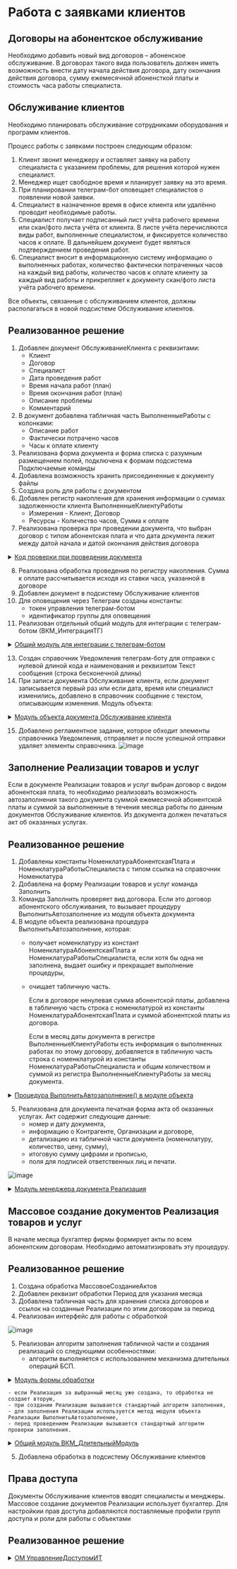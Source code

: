 # Работа с заявками клиентов

## Договоры на абонентское обслуживание

Необходимо добавить новый вид договоров – абоненское обслуживание. В договорах такого вида пользователь должен иметь возможность внести дату начала действия договора, дату окончания действия договора, сумму ежемесячной абоненсткой платы и стоимость часа работы специалиста.

## Обслуживание клиентов

Необходимо планировать обслуживание сотрудниками оборудования и программ клиентов. 

Процесс работы с заявками построен следующим образом:
1. Клиент звонит менеджеру и оставляет заявку на работу специалиста с указанием проблемы, для решения которой нужен специалист.
2. Менеджер ищет свободное время и планирует заявку на это время.
3. При планировании телеграм-бот оповещает специалистов о появлении новой заявки.
4. Специалист в назначенное время в офисе клиента или удалённо проводит необходимые работы.
5. Специалист получает подписанный лист учёта рабочего времени или скан/фото листа учёта от клиента. В листе учёта перечисляются виды работ, выполненные специалистом, и фиксируется количество часов к оплате. В дальнейшем документ будет являться подтверждением проведения работ.
6. Специалист вносит в информационную систему информацию о выполненных работах, количество фактически потраченных часов на каждый вид работы, количество часов к оплате клиенту за каждый вид работы и прикрепляет к документу скан/фото листа учёта рабочего времени.

Все объекты, связанные с обслуживанием клиентов, должны располагаться в новой подсистеме Обслуживание клиентов.

## Реализованное решение
1. Добавлен документ ОбслуживаниеКлиента с реквизитами:
    - Клиент
    - Договор
    - Специалист
    - Дата проведения работ
    - Время начала работ (план)
    - Время окончания работ (план)
    - Описание проблемы
    - Комментарий
2. В документ добавлена табличная часть ВыполненныеРаботы с колонками:
    - Описание работ
    - Фактически потрачено часов
    - Часы к оплате клиенту
3. Реализована форма документа и форма списка с разумным размещением полей, подключена к формам подсистема Подключаемые команды
4. Добавлена возможность хранить присоединенные к документу файлы
5. Создана роль для работы с документом
6. Добавлен регистр накопления для хранения информации о суммах задолженности клиента ВыполненныеКлиентуРаботы
    - Измерения - Клиент, Договор
    - Ресурсы - Количество часов, Сумма к оплате
7. Реализована проверка при проведении документа, что выбран договор с типом абонентская плата и что дата документа лежит между датой начала и датой окончания действия договора

<details>
	
 <summary><u>Код проверки при проведении документа</u></summary>
 
```bsl
Процедура ОбработкаПроведения(Отказ, Режим)

	Движения.ВКМ_ВыполненныеКлиентуРаботы.Записывать = Истина;
	Движения.ВКМ_ВыполненныеСотрудникомРаботы.Записывать = Истина;
	
	Движения.ВКМ_ВыполненныеКлиентуРаботы.Записать();
	Движения.ВКМ_ВыполненныеСотрудникомРаботы.Записать();
	
	Запрос = Новый Запрос;
	Запрос.Текст =
		"ВЫБРАТЬ
		|	ВКМ_ОбслуживаниеКлиентаВыполненныеРаботы.Ссылка.Дата КАК Дата,
		|	ВКМ_ОбслуживаниеКлиентаВыполненныеРаботы.Ссылка.Договор.ВКМ_ДатаНачала КАК ДатаНачалаДоговора,
		|	ВКМ_ОбслуживаниеКлиентаВыполненныеРаботы.Ссылка.Договор.ВКМ_ДатаОкончания КАК ДатаОкончанияДоговора,
		|	ВКМ_ОбслуживаниеКлиентаВыполненныеРаботы.Ссылка.Договор.ВидДоговора КАК ВидДоговора,
		|	СУММА(ВКМ_ОбслуживаниеКлиентаВыполненныеРаботы.ЧасыКОплатеКлиенту) КАК КоличествоЧасов,
		|	ВКМ_ОбслуживаниеКлиентаВыполненныеРаботы.Ссылка.Клиент КАК Клиент,
		|	ВКМ_ОбслуживаниеКлиентаВыполненныеРаботы.Ссылка.Договор КАК Договор,
		|	СУММА(ВКМ_ОбслуживаниеКлиентаВыполненныеРаботы.Сумма) КАК СуммаКОплате,
		|	ВКМ_ОбслуживаниеКлиентаВыполненныеРаботы.Ссылка.Специалист КАК Сотрудник,
		|	МАКСИМУМ(ВКМ_УсловияОплатыСотрудниковСрезПоследних.ПроцентОтРабот) КАК ПроцентОтРабот,
		|	МАКСИМУМ(ВКМ_ОбслуживаниеКлиентаВыполненныеРаботы.Ссылка.Договор.ВКМ_СтоимостьЧасаРаботы) КАК СтоимостьЧасаРаботы,
		|	ВКМ_ОбслуживаниеКлиентаВыполненныеРаботы.Ссылка.Договор.ВКМ_СуммаАбонентскойПлаты КАК СуммаАбонентскойПлаты
		|ИЗ
		|	Документ.ВКМ_ОбслуживаниеКлиента.ВыполненныеРаботы КАК ВКМ_ОбслуживаниеКлиентаВыполненныеРаботы
		|		ЛЕВОЕ СОЕДИНЕНИЕ РегистрСведений.ВКМ_УсловияОплатыСотрудников.СрезПоследних(&Дата, Сотрудник В
		|			(ВЫБРАТЬ РАЗЛИЧНЫЕ
		|				ВКМ_ОбслуживаниеКлиента.Специалист
		|			ИЗ
		|				Документ.ВКМ_ОбслуживаниеКлиента КАК ВКМ_ОбслуживаниеКлиента)) КАК ВКМ_УсловияОплатыСотрудниковСрезПоследних
		|		ПО ВКМ_ОбслуживаниеКлиентаВыполненныеРаботы.Ссылка.Специалист = ВКМ_УсловияОплатыСотрудниковСрезПоследних.Сотрудник
		|ГДЕ
		|	ВКМ_ОбслуживаниеКлиентаВыполненныеРаботы.Ссылка = &Ссылка
		|СГРУППИРОВАТЬ ПО
		|	ВКМ_ОбслуживаниеКлиентаВыполненныеРаботы.Ссылка.Договор,
		|	ВКМ_ОбслуживаниеКлиентаВыполненныеРаботы.Ссылка.Дата,
		|	ВКМ_ОбслуживаниеКлиентаВыполненныеРаботы.Ссылка.Договор.ВКМ_ДатаНачала,
		|	ВКМ_ОбслуживаниеКлиентаВыполненныеРаботы.Ссылка.Договор.ВКМ_ДатаОкончания,
		|	ВКМ_ОбслуживаниеКлиентаВыполненныеРаботы.Ссылка.Договор.ВидДоговора,
		|	ВКМ_ОбслуживаниеКлиентаВыполненныеРаботы.Ссылка.Клиент,
		|	ВКМ_ОбслуживаниеКлиентаВыполненныеРаботы.Ссылка.Специалист,
		|	ВКМ_ОбслуживаниеКлиентаВыполненныеРаботы.Ссылка.Договор.ВКМ_СуммаАбонентскойПлаты";
	
	Запрос.УстановитьПараметр("Ссылка", Ссылка);
	Запрос.УстановитьПараметр("Дата", Дата);
		
	РезультатЗапроса = Запрос.Выполнить();
	
	ВыборкаДетальныеЗаписи = РезультатЗапроса.Выбрать();
	
	Пока ВыборкаДетальныеЗаписи.Следующий() Цикл
			
		Если ВыборкаДетальныеЗаписи.ВидДоговора <> Перечисления.ВидыДоговоровКонтрагентов.ВКМ_АбонентскоеОбслуживание Тогда 
			Отказ = Истина;
			ОбщегоНазначенияКлиентСервер.СообщитьПользователю("Вид договора не является абонентским обслуживанием");
			Прервать;
		КонецЕсли;
		
		Если ВыборкаДетальныеЗаписи.Дата > КонецДня(ВыборкаДетальныеЗаписи.ДатаОкончанияДоговора)
			Или ВыборкаДетальныеЗаписи.Дата < ВыборкаДетальныеЗаписи.ДатаНачалаДоговора
			Тогда
			Отказ = Истина;
			ОбщегоНазначенияКлиентСервер.СообщитьПользователю("Дата документа должна быть в границах действия договора на абоненсткое обслуживание!");
			Прервать;
		КонецЕсли;	
		
		Если ПустаяСтрока(ВыборкаДетальныеЗаписи.ПроцентОтРабот) Тогда
			Отказ = Истина;
			ОбщегоНазначенияКлиентСервер.СообщитьПользователю("Специалисту не установлен процент оплаты от работ!");
			Прервать;
		КонецЕсли;	
		
		//регистр ВКМ_ВыполненныеКлиентуРаботы
		Движение = Движения.ВКМ_ВыполненныеКлиентуРаботы.Добавить();
		ЗаполнитьЗначенияСвойств(Движение, ВыборкаДетальныеЗаписи);
		Движение.Период = Дата;
		
		//регистр ВКМ_ВыполненныеСотрудникомРаботы
		Движение = Движения.ВКМ_ВыполненныеСотрудникомРаботы.Добавить();
		Движение.Период = Дата;
		Движение.Сотрудник = ВыборкаДетальныеЗаписи.Сотрудник;
		Движение.ЧасовКОплате = ВыборкаДетальныеЗаписи.КоличествоЧасов;
		Движение.Процент = СтроковыеФункцииКлиентСервер.СтрокаВЧисло(ВыборкаДетальныеЗаписи.ПроцентОтРабот);
		Движение.СуммаКОплате = ВыборкаДетальныеЗаписи.КоличествоЧасов * ВыборкаДетальныеЗаписи.СтоимостьЧасаРаботы * Движение.Процент / 100;

			
	КонецЦикла;


КонецПроцедуры
```
</details>

8. Реализована обработка проведения по регистру накопления. Сумма к оплате рассчитывается исходя из ставки часа, указанной в договоре
9. Добавлен документ в подсистему Обслуживание клиентов
10. Для оповещения через Телеграм созданы константы:
    - токен управления телеграм-ботом
    - идентификатор группы для оповещения
11. Реализован отдельный общий модуль для интеграции с телеграм-ботом (ВКМ_ИнтеграцияТГ)

<details>
	
 <summary><u>Общий модуль для интеграции с телеграм-ботом</u></summary>

```bsl
    #Если Сервер Или ТолстыйКлиентОбычноеПриложение Или ВнешнееСоединение Тогда

#Область СлужебныеПроцедурыИФункции

Процедура ОтправитьСообщение () Экспорт

	
	Запрос = Новый Запрос;
	Запрос.Текст =
		"ВЫБРАТЬ
		|	ВКМ_ИдентификторГруппыДляОповещения.Значение КАК Chat_id,
		|	ВКМ_ТокенУправленияТГБотом.Значение КАК TokenTG,
		|	ВКМ_УведомленияТГБот.Ссылка,
		|	ВКМ_УведомленияТГБот.Текст
		|ИЗ
		|	Константа.ВКМ_ТокенУправленияТГБотом КАК ВКМ_ТокенУправленияТГБотом,
		|	Константа.ВКМ_ИдентификторГруппыДляОповещения КАК ВКМ_ИдентификторГруппыДляОповещения,
		|	Справочник.ВКМ_УведомленияТГБот КАК ВКМ_УведомленияТГБот";
	
	Выборка = Запрос.Выполнить().Выбрать();
	
	
	Пока Выборка.Следующий () Цикл
		TokenTG = Выборка.TokenTG;
		Chat_id = Выборка.Chat_id;
		
		Результат = ОтправкаЗаявкиТГ(Выборка.Текст, TokenTG, Chat_id);
			Если Результат Тогда
				Объект = Выборка.Ссылка.ПолучитьОбъект();
				Объект.Удалить();
			КонецЕсли;
	КонецЦикла;
	
КонецПроцедуры

Функция ОтправкаЗаявкиТГ (Текст, Токен, ЧатИД)
		
		АдресТГ = "api.telegram.org";
		Соединение  =  Новый HTTPСоединение(АдресТГ,443,,,,,Новый ЗащищенноеСоединениеOpenSSL());
		
		Данные = Новый Структура();
		Данные.Вставить("text", Текст);
		
				
		ПараметрыЗаписи = Новый ПараметрыЗаписиJSON(, Символы.Таб);
		
		Запись = Новый ЗаписьJSON;
		Запись.УстановитьСтроку(ПараметрыЗаписи);
		ЗаписатьJSON(Запись, Данные);
		СтрокаJSON = Запись.Закрыть();
		
		Заголовки = Новый Соответствие();
		Заголовки.Вставить("Content-Type", "application/json");
		АдресЗапроса = "bot" + Токен + "/sendMessage?chat_id=" + Формат(ЧатИД, "ЧГ=");
		
		Запрос = Новый HTTPЗапрос(АдресЗапроса, Заголовки);
		Запрос.УстановитьТелоИзСтроки(СтрокаJSON);
		
		Попытка
			Результат = Соединение.ОтправитьДляОбработки(Запрос);
		Исключение
			ЗаписьЖурналаРегистрации(НСтр("ru = 'Выполнение операции'"),
			УровеньЖурналаРегистрации.Ошибка, , ,
			ОбработкаОшибок.ПодробноеПредставлениеОшибки(ИнформацияОбОшибке()));
		КонецПопытки;
		
		Если Результат.КодСостояния = 200 Тогда
			Возврат Истина;
		КонецЕсли;
		
		Возврат Ложь;
		
	КонецФункции

#КонецОбласти
#КонецЕсли
```
</details>

13. Создан справочник Уведомления телеграм-боту для отправки с нулевой длиной кода и наименования и реквизитом Текст сообщения (строка бесконечной длины)
14. При записи документа Обслуживание клиента, если документ записывается первый раз или если дата, время или специалист изменились, добавлено в справочник сообщение с текстом, описывающим изменения. Модуль объекта:

<details>
	
 <summary><u>Модуль объекта документа Обслуживание клиента</u></summary>

```bsl
Процедура ПередЗаписью(Отказ, РежимЗаписи, РежимПроведения)
	
	Если ОбменДанными.Загрузка Тогда
		Возврат;
	КонецЕсли;
	
	Если ЭтоНовый() Тогда
		ОбъектУведомленияТГ = Справочники.ВКМ_УведомленияТГБот.СоздатьЭлемент();
		ОбъектУведомленияТГ.Текст = СтрШаблон("Создана новая заявка от %1 для обслуживания клиента %2", Дата, Клиент);
		ОбъектУведомленияТГ.Записать();

	КонецЕсли;

	ДатаДокумента = '00010101';
	ДатаПроведенияРаботДок = '00010101';
	ВремяНачалаРаботПланДок =  '00010101000000';
	ВремяОкончанияРаботПланДок =  '00010101000000';
	СпециалистДок = " ";
	
	Если Не ЭтоНовый() Тогда
	 Запрос = Новый Запрос;
	 Запрос.Текст =
	 	"ВЫБРАТЬ
	 	|	ВКМ_ОбслуживаниеКлиента.Дата КАК ДатаДокумента,
	 	|	ВКМ_ОбслуживаниеКлиента.ДатаПроведенияРабот,
	 	|	ВКМ_ОбслуживаниеКлиента.ВремяНачалаРаботПлан,
	 	|	ВКМ_ОбслуживаниеКлиента.ВремяОкончанияРаботПлан,
	 	|	ВКМ_ОбслуживаниеКлиента.Специалист
	 	|ИЗ
	 	|	Документ.ВКМ_ОбслуживаниеКлиента КАК ВКМ_ОбслуживаниеКлиента
	 	|ГДЕ
	 	|	ВКМ_ОбслуживаниеКлиента.Ссылка = &Ссылка";
	 
	 Запрос.УстановитьПараметр("Ссылка", Ссылка);
	 
	 РезультатЗапроса = Запрос.Выполнить();
	 
	 Выборка = РезультатЗапроса.Выбрать();
	 
	 Если Выборка.Следующий() Тогда
	 	ДатаДокумента = Выборка.ДатаДокумента;
	 	ДатаПроведенияРаботДок = Выборка.ДатаПроведенияРабот;
	 	ВремяНачалаРаботПланДок = Выборка.ВремяНачалаРаботПлан;
	 	ВремяОкончанияРаботПланДок = Выборка.ВремяОкончанияРаботПлан;
	 	СпециалистДок = Выборка.Специалист; 
	 КонецЕсли;

	Если ДатаДокумента <> Дата Тогда
		ОбъектУведомленияТГ = Справочники.ВКМ_УведомленияТГБот.СоздатьЭлемент();
		ОбъектУведомленияТГ.Текст = СтрШаблон("Изменена дата в заявке № %1. Новая дата: %2", Номер, Дата);
		ОбъектУведомленияТГ.Записать();

	КонецЕсли;
	
	Если ДатаПроведенияРаботДок <> ДатаПроведенияРабот Тогда 	 
		ОбъектУведомленияТГ = Справочники.ВКМ_УведомленияТГБот.СоздатьЭлемент();
		ОбъектУведомленияТГ.Текст = СтрШаблон("Изменена дата проведения работ в заявке № %1. Новая дата проведения работ: %2", Номер, ДатаПроведенияРабот);
		ОбъектУведомленияТГ.Записать();
		
	КонецЕсли;
	
	Если ВремяНачалаРаботПланДок <> ВремяНачалаРаботПлан Тогда 	
		ОбъектУведомленияТГ = Справочники.ВКМ_УведомленияТГБот.СоздатьЭлемент();
		ОбъектУведомленияТГ.Текст = СтрШаблон("Изменено плановое время начала работ в заявке № %1. Новое плановое время: %2", Номер, Формат(ВремяНачалаРаботПлан,"ДЛФ=T;"));
		ОбъектУведомленияТГ.Записать();
	КонецЕсли;
	
	Если ВремяОкончанияРаботПланДок <> ВремяОкончанияРаботПлан Тогда
		ОбъектУведомленияТГ = Справочники.ВКМ_УведомленияТГБот.СоздатьЭлемент();
		ОбъектУведомленияТГ.Текст = СтрШаблон("Изменено плановое время окончания работ в заявке № %1. Новое плановое время: %2", Номер, Формат(ВремяОкончанияРаботПлан,"ДЛФ=T;"));
		ОбъектУведомленияТГ.Записать();
	КонецЕсли;
	
	Если СпециалистДок <> Специалист Тогда
		ОбъектУведомленияТГ = Справочники.ВКМ_УведомленияТГБот.СоздатьЭлемент();
		ОбъектУведомленияТГ.Текст = СтрШаблон("Изменен специалист в заявке № %1. Новый специалист: %2", Номер, Специалист);
		ОбъектУведомленияТГ.Записать();
	КонецЕсли;
	
	КонецЕсли;
	

КонецПроцедуры


#КонецОбласти
#КонецЕсли
```
</details>

15. Добавлено регламентное задание, которое обходит элементы справочника Уведомления, отправляет и после успешной отправки удаляет элементы справочника.
![image](https://github.com/user-attachments/assets/3e3ea480-3584-4dd8-8ee9-5a64fb038fd2)


## Заполнение Реализации товаров и услуг

Если в документе Реализации товаров и услуг выбран договор с видом абонентская плата, то необходимо реализовать возможность автозаполнения такого документа суммой ежемесячной абонентской платы и суммой за выполненные в течения месяца работы по данным документов Обслуживание клиентов.
Из документа должен печататься акт об оказанных услугах.

## Реализованное решение

1. Добавлены константы НоменклатураАбонентскаяПлата и НоменклатураРаботыСпециалиста с типом ссылка на справочник Номенклатура
2. Добавлена на форму Реализации товаров и услуг команда Заполнить
3. Команда Заполнить проверяет вид договора. Если это договор абонентского обслуживания, то вызывает процедуру ВыполнитьАвтозаполнение из модуля объекта документа
4. В модуле объекта реализована процедура ВыполнитьАвтозаполнение, которая:
    - получает номенклатуру из констант НоменклатураАбонентскаяПлата и НоменклатураРаботыСпециалиста, если хотя бы одна не заполнена, выдает ошибку и прекращает выполнение процедуры,
    - очищает табличную часть.

      Если в договоре ненулевая сумма абонентской платы, добавлена в табличную часть строка с номенклатурой из константы НоменклатураАбонентскаяПлата и суммой абонентской платы из договора.

      Если в месяц даты документа в регистре ВыполненныеКлиентуРаботы есть информация о выполненных работах по этому договору, добавляется в табличную часть строка с номенклатурой из константы НоменклатураРаботыСпециалиста и общим количеством и суммой из регистра ВыполненныеКлиентуРаботы за месяц документа.

<details>
	
 <summary><u>Процедура ВыполнитьАвтозаполнение() в модуле объекта</u></summary>

```bsl
	// {{ Слукина М.Н.: Необходимо реализовать процедуру ВыполнитьАвтозаполнение 
	
Процедура ВыполнитьАвтозаполнение() Экспорт
	
	НоменклатураАбонентскаяПлата = Константы.ВКМ_НоменклатураАбонентскаяПлата.Получить();
	НоменклатураРаботыСпециалиста = Константы.ВКМ_НоменклатураРаботыСпециалиста.Получить();
	
	Если Не ЗначениеЗаполнено(НоменклатураАбонентскаяПлата) Тогда
		ОбщегоНазначенияКлиентСервер.СообщитьПользователю("Необходимо заполнить константу номенклатура абонентская плата");
		Возврат;
	КонецЕсли;
	
	Если Не ЗначениеЗаполнено(НоменклатураРаботыСпециалиста) Тогда
		ОбщегоНазначенияКлиентСервер.СообщитьПользователю("Необходимо заполнить константу номенклатура работы специалиста");
		Возврат;
	КонецЕсли;

	Товары.Очистить();
	Услуги.Очистить();
	
Запрос = Новый Запрос;
Запрос.Текст =
	"ВЫБРАТЬ
	|	ВКМ_ВыполненныеКлиентуРаботыОбороты.Клиент,
	|	ВКМ_ВыполненныеКлиентуРаботыОбороты.Договор,
	|	СУММА(ЕСТЬNULL(ВКМ_ВыполненныеКлиентуРаботыОбороты.КоличествоЧасовОборот, 0)) КАК КоличествоЧасов,
	|	СУММА(ЕСТЬNULL(ВКМ_ВыполненныеКлиентуРаботыОбороты.СуммаКОплатеОборот, 0)) КАК СуммаКОплате,
	|	ДоговорыКонтрагентов.ВКМ_СуммаАбонентскойПлаты КАК СуммаАбонентскойПлаты
	|ИЗ
	|	Справочник.ДоговорыКонтрагентов КАК ДоговорыКонтрагентов
	|		ЛЕВОЕ СОЕДИНЕНИЕ РегистрНакопления.ВКМ_ВыполненныеКлиентуРаботы.Обороты(&НачалоПериода, &КонецПериода,,
	|			Договор = &Ссылка) КАК ВКМ_ВыполненныеКлиентуРаботыОбороты
	|		ПО ДоговорыКонтрагентов.Ссылка = ВКМ_ВыполненныеКлиентуРаботыОбороты.Договор
	|		И ДоговорыКонтрагентов.Владелец = ВКМ_ВыполненныеКлиентуРаботыОбороты.Клиент
	|ГДЕ
	|	ДоговорыКонтрагентов.Ссылка = &Ссылка
	|СГРУППИРОВАТЬ ПО
	|	ВКМ_ВыполненныеКлиентуРаботыОбороты.Договор,
	|	ВКМ_ВыполненныеКлиентуРаботыОбороты.Клиент,
	|	ДоговорыКонтрагентов.ВКМ_СуммаАбонентскойПлаты";

Запрос.УстановитьПараметр("НачалоПериода", НачалоМесяца(Дата));
Запрос.УстановитьПараметр("КонецПериода", КонецМесяца(Дата));
Запрос.УстановитьПараметр("Ссылка", Договор);


РезультатЗапроса = Запрос.Выполнить();

ВыборкаДетальныеЗаписи = РезультатЗапроса.Выбрать();


Пока ВыборкаДетальныеЗаписи.Следующий() Цикл
	
		Если ВыборкаДетальныеЗаписи.СуммаАбонентскойПлаты <> 0 Тогда
			НоваяСтрокаТЧ = Услуги.Добавить();
			НоваяСтрокаТЧ.Номенклатура = НоменклатураАбонентскаяПлата;
			НоваяСтрокаТЧ.Количество = 1;
			НоваяСтрокаТЧ.Сумма = ВыборкаДетальныеЗаписи.СуммаАбонентскойПлаты;
		КонецЕсли;
	
		Если ВыборкаДетальныеЗаписи.КоличествоЧасов <> 0 Тогда
			НоваяСтрокаТЧ = Услуги.Добавить();
			НоваяСтрокаТЧ.Номенклатура = НоменклатураРаботыСпециалиста;
			НоваяСтрокаТЧ.Количество = ВыборкаДетальныеЗаписи.КоличествоЧасов;
			НоваяСтрокаТЧ.Сумма = ВыборкаДетальныеЗаписи.СуммаКОплате;
		КонецЕсли;

КонецЦикла;

КонецПроцедуры

//}}
```
</details>

5. Реализована для документа печатная форма акта об оказанных услугах. Акт содержит следующие данные:
    - номер и дату документа,
    - информацию о Контрагенте, Организации и договоре,
    - детализацию из табличной части документа (номенклатуру, количество, цену, сумму),
    - итоговую сумму цифрами и прописью,
    - поля для подписей ответственных лиц и печати.

![image](https://github.com/user-attachments/assets/fb7ed54f-1978-4192-be95-54839d00a312)

<details>
	
 <summary><u>Модуль менеджера документа Реализация</u></summary>

```bsl
//{{ Слукина М.Н. добавление команды печати и акта об оказании услуг в документ

Процедура ПриОпределенииНастроекПечати(НастройкиОбъекта) Экспорт	
	НастройкиОбъекта.ПриДобавленииКомандПечати = Истина;
КонецПроцедуры

Процедура ДобавитьКомандыПечати(КомандыПечати) Экспорт
	
	// Акт об оказании услуг
	КомандаПечати = КомандыПечати.Добавить();
	КомандаПечати.Идентификатор = "Акт";
	КомандаПечати.Представление = НСтр("ru = 'Акт об оказании услуг'");
	КомандаПечати.Порядок = 5;
	
КонецПроцедуры

Процедура Печать(МассивОбъектов, ПараметрыПечати, КоллекцияПечатныхФорм, ОбъектыПечати, ПараметрыВывода) Экспорт
	
	ПечатнаяФорма = УправлениеПечатью.СведенияОПечатнойФорме(КоллекцияПечатныхФорм, "Акт");
	Если ПечатнаяФорма <> Неопределено Тогда
	    ПечатнаяФорма.ТабличныйДокумент = ПечатьАкта(МассивОбъектов, ОбъектыПечати);
	    ПечатнаяФорма.СинонимМакета = НСтр("ru = 'Акт об оказании услуг'");
	    ПечатнаяФорма.ПолныйПутьКМакету = "Документ.РеализацияТоваровУслуг.ВКМ_ПФ_MXL_АктОбОказанныхУслугах";
	КонецЕсли;
	
КонецПроцедуры

#КонецОбласти

#Область СлужебныеПроцедурыИФункции

Функция ПечатьАкта (МассивОбъектов, ОбъектыПечати)
	
	ТабличныйДокумент = Новый ТабличныйДокумент;
	ТабличныйДокумент.КлючПараметровПечати = "ПараметрыПечати_Акт";
	
	Макет = УправлениеПечатью.МакетПечатнойФормы("Документ.РеализацияТоваровУслуг.ВКМ_ПФ_MXL_АктОбОказанныхУслугах");
	
	ДанныеДокументов = ПолучитьДанныеДокументов(МассивОбъектов);
	
	ПервыйДокумент = Истина;
	
	Пока ДанныеДокументов.Следующий() Цикл
		
		Если Не ПервыйДокумент Тогда
			// Все документы нужно выводить на разных страницах.
			ТабличныйДокумент.ВывестиГоризонтальныйРазделительСтраниц();
		КонецЕсли;
		
		ПервыйДокумент = Ложь;
		
		НомерСтрокиНачало = ТабличныйДокумент.ВысотаТаблицы + 1;
	
		ВывестиОбластьШапка(ДанныеДокументов, ТабличныйДокумент, Макет);
		
		ВывестиКонтрагентОрганизацияДоговор(ДанныеДокументов, ТабличныйДокумент, Макет);
		
		ВывестиТоварыУслуги(ДанныеДокументов, ТабличныйДокумент, Макет);
		
		ВывестиПодписи (ДанныеДокументов, ТабличныйДокумент, Макет);
	
		// В табличном документе необходимо задать имя области, в которую был 
		// выведен объект. Нужно для возможности печати комплектов документов.
		УправлениеПечатью.ЗадатьОбластьПечатиДокумента(ТабличныйДокумент, 
		НомерСтрокиНачало, ОбъектыПечати, ДанныеДокументов.Ссылка);		
		
	КонецЦикла;	
	
	Возврат ТабличныйДокумент;
	
КонецФункции

Процедура ВывестиОбластьШапка(ДанныеДокументов, ТабличныйДокумент, Макет)
	ОбластьШапка = Макет.ПолучитьОбласть ("Шапка"); 
	ОбластьШапка.Параметры.ДатаДокумента = Формат (ДанныеДокументов.Дата, "ДФ=dd.MM.yyyy") + " г.";
	ОбластьШапка.Параметры.НомерДокумента = ПрефиксацияОбъектовКлиентСервер.НомерНаПечать(ДанныеДокументов.Номер);
	ТабличныйДокумент.Вывести(ОбластьШапка);
КонецПроцедуры

Процедура ВывестиКонтрагентОрганизацияДоговор(ДанныеДокументов, ТабличныйДокумент, Макет)
	
	ОбластьКонтрагент = Макет.ПолучитьОбласть("Контрагент");
	ОбластьОрганизация = Макет.ПолучитьОбласть("Организация");
	ОбластьДоговор = Макет.ПолучитьОбласть("Договор");
	
	ДанныеПечати = Новый Структура;
	ДанныеПечати.Вставить("ПредставлениеКонтрагента", ДанныеДокументов.Контрагент);
	ДанныеПечати.Вставить("ПредставлениеОрганизации", ДанныеДокументов.Организация);
	ДанныеПечати.Вставить("Договор", ДанныеДокументов.Договор);
	
	ОбластьКонтрагент.Параметры.Заполнить(ДанныеПечати);
	ТабличныйДокумент.Вывести(ОбластьКонтрагент);
	
	ОбластьОрганизация.Параметры.Заполнить(ДанныеПечати);
	ТабличныйДокумент.Вывести(ОбластьОрганизация);
	
	ОбластьДоговор.Параметры.Заполнить(ДанныеПечати);
	ТабличныйДокумент.Вывести(ОбластьДоговор);
	
КонецПроцедуры

Процедура ВывестиТоварыУслуги(ДанныеДокументов, ТабличныйДокумент, Макет)
	
	ОбластьШапкаТЧ = Макет.ПолучитьОбласть("ШапкаТЧ");
	ОбластьСтрока = Макет.ПолучитьОбласть("СтрокаТЧ");
	ОбластьВсего = Макет.ПолучитьОбласть("Всего");
	ОбластьСуммаПрописью = Макет.ПолучитьОбласть("СуммаПрописью");
	
	ТабличныйДокумент.Вывести(ОбластьШапкаТЧ);
	
	ВыборкаТовары = ДанныеДокументов.Товары.Выбрать();
	Пока ВыборкаТовары.Следующий() Цикл
		ОбластьСтрока.Параметры.Заполнить(ВыборкаТовары);
		ТабличныйДокумент.Вывести(ОбластьСтрока);
	КонецЦикла;
	
	ВыборкаУслуги = ДанныеДокументов.Услуги.Выбрать();
	Пока ВыборкаУслуги.Следующий() Цикл
		ОбластьСтрока.Параметры.Заполнить(ВыборкаУслуги);
		ТабличныйДокумент.Вывести(ОбластьСтрока);
	КонецЦикла;
	
	ДанныеПечати = Новый Структура;
	ДанныеПечати.Вставить("Всего", ДанныеДокументов.СуммаДокумента);
	
	ОбластьВсего.Параметры.Заполнить(ДанныеПечати);
	ТабличныйДокумент.Вывести(ОбластьВсего);
	
	ДанныеСуммы = Новый Структура;
	ДанныеСуммы.Вставить ("СуммаПрописью", ЧислоПрописью(ДанныеДокументов.СуммаДокумента, "Л=ru_RU; ДП = Ложь", "рубль, рубля, рублей, м, копейка, копейки, копеек, ж, 2"));
	
	ОбластьСуммаПрописью.Параметры.Заполнить(ДанныеСуммы);
	ТабличныйДокумент.Вывести(ОбластьСуммаПрописью);
	
КонецПроцедуры

Процедура ВывестиПодписи(ДанныеДокументов, ТабличныйДокумент, Макет)
	
	ОбластьПодписи = Макет.ПолучитьОбласть("Подписи");
	ОбластьПодписи.Параметры.Контрагента = ДанныеДокументов.Контрагент;
	ОбластьПодписи.Параметры.Организации = ДанныеДокументов.Организация;

	ТабличныйДокумент.Вывести(ОбластьПодписи);
	
КонецПроцедуры

Функция ПолучитьДанныеДокументов(МассивОбъектов)
	
	Запрос = Новый Запрос;
	Запрос.Текст = "ВЫБРАТЬ
	|	РеализацияТоваровУслуг.Ссылка,
	|	РеализацияТоваровУслуг.Номер,
	|	РеализацияТоваровУслуг.Дата,
	|	РеализацияТоваровУслуг.Организация,
	|	РеализацияТоваровУслуг.Контрагент,
	|	РеализацияТоваровУслуг.Договор,
	|	РеализацияТоваровУслуг.СуммаДокумента,
	|	РеализацияТоваровУслуг.Ответственный,
	|	РеализацияТоваровУслуг.Товары.(
	|		Ссылка,
	|		НомерСтроки,
	|		Номенклатура,
	|		Количество,
	|		Цена,
	|		Сумма),
	|	РеализацияТоваровУслуг.Услуги.(
	|		Ссылка,
	|		НомерСтроки,
	|		Номенклатура,
	|		Количество,
	|		Цена,
	|		Сумма)
	|ИЗ
	|	Документ.РеализацияТоваровУслуг КАК РеализацияТоваровУслуг
	|ГДЕ
	|	РеализацияТоваровУслуг.Ссылка В (&МассивОбъектов)";
	
	Запрос.УстановитьПараметр("МассивОбъектов", МассивОбъектов);
	
	Возврат Запрос.Выполнить().Выбрать();
	
КонецФункции

#КонецОбласти
//}}
```
</details>

## Массовое создание документов Реализация товаров и услуг

В начале месяца бухгалтер фирмы формирует акты по всем абонентским договорам. Необходимо автоматизировать эту процедуру.

## Реализованное решение
1. Создана обработка МассовоеСозданиеАктов
2. Добавлен реквизит обработки Период для указания месяца
3. Добавлена табличная часть для хранения списка договоров и ссылок на созданные Реализации по этим договорам за период
4. Реализован интерфейс для работы с обработкой

![image](https://github.com/user-attachments/assets/0d9fc9e3-87a8-47c8-8a62-7131d2578151)

5. Реализован алгоритм заполнения табличной части и создания реализаций со следующими особенностями:
    - алгоритм выполняется с использованием механизма длительных операций БСП.

<details>
	
 <summary><u>Модуль формы обработки</u></summary>

```bsl
#Область ОбработчикиСобытийЭлементовШапкиФормы
&НаКлиенте
Процедура ПериодПриИзменении(Элемент)
	Объект.СписокДоговоров.Очистить();
	Индикатор = 0;
	СтрокаСостояния = "";
	
КонецПроцедуры
#КонецОбласти

#Область ОбработчикиКомандФормы

&НаКлиенте
Процедура СоздатьРеализации(Команда)
	
	Объект.СписокДоговоров.Очистить();
	//заполняем ПараметрыЗапуска  для структуры фонового задания, 
	//задаем вывод ПрогрессаВыполнения с интервалом на форму длительной операции. 
	//"активируем" фоновое задание и "отслеживаем его" с помощью ДлительныеОперацииКлиент.ОжидатьЗавершение().
	ИдЗадания = "";
	Индикатор = 0;
	СтрокаСостояния = "";
	
	ПараметрыЗапуска = Новый Структура();
	ПараметрыЗапуска.Вставить("НачалоПериода", Объект.Период.ДатаНачала);
	ПараметрыЗапуска.Вставить("КонецПериода",Объект.Период.ДатаОкончания);
	
	СтруктураФоновогоЗадания = ВыполнитьФоновоеЗаданиеНаСервере (ПараметрыЗапуска, УникальныйИдентификатор);
	ИдЗадания = СтруктураФоновогоЗадания.ИдентификаторЗадания;
//	готовим параметры ожидания, как именно будем ждать нашу форму
//	сделаем коллекцию параметры ожиданич, передаем туда нашу форму
	
	ПараметрыОжидания = ДлительныеОперацииКлиент.ПараметрыОжидания(ЭтотОбъект);
	
//	выведем прогресс
	ПараметрыОжидания.ВыводитьПрогрессВыполнения = Истина;
	ПараметрыОжидания.Интервал = 2;
	
//	ждем, создаем описание оповещения, указываем, чтометод находится в нашей форме
	ОповещениеОЗавершении = Новый ОписаниеОповещения("ОповещениеОЗавершении", ЭтотОбъект);
	
//	Начинаем ждать завершения, передаем что именно ждем (операция),
//	куда должны попасть при проверке (оповещение о завершении, и как именно ждем (параметры ожидания)
	
	ДлительныеОперацииКлиент.ОжидатьЗавершение(СтруктураФоновогоЗадания,ОповещениеОЗавершении,ПараметрыОжидания);
КонецПроцедуры 
#КонецОбласти

#Область СлужебныеПроцедурыИФункции
//реализуем метод Оповещение о завершении на форме, вызывается при завершении фонового задания
//он экспортный, клиентский, 
//получает 2 параметра Результат и доп.параметры

&НаКлиенте
Процедура ОповещениеОЗавершении(Результат, ДополнительныеПараметры) Экспорт
	
	//ОтключитьОбработчикОжидания("ОбработчикОжиданияИндикатор");
	//результат - коллекция, в которой указан адрес и статус (выполняется, отменено или выполнено)
	Если Результат = Неопределено Тогда
		Возврат;
	ИначеЕсли Результат.Статус = "Ошибка" Тогда
		 ОбщегоНазначенияКлиентСервер.СообщитьПользователю(Результат.ПодробноеПредставлениеОшибки);
		 СтрокаСостояния = "Ошибка";
	ИначеЕсли Результат.Статус = "Выполнено" Тогда
		Индикатор = 100;
		СтрокаСостояния = "Выполнено";
		ЗанестиВТЧ (ПолучитьИзВременногоХранилища(Результат.АдресРезультата));
	КонецЕсли;

КонецПроцедуры

&НаСервере
Функция ВыполнитьФоновоеЗаданиеНаСервере (ПараметрыЗапуска, УникальныйИдентификатор)
	
	НаименованиеЗадания = "Создать акты для договоров с абонентским обслуживанием";
	
	ВыполняемыйМетод = "ВКМ_ДлительныйМодуль.СоздатьРеализации";
	
	ПараметрыВыполнения = ДлительныеОперации.ПараметрыВыполненияФункции(УникальныйИдентификатор);
	ПараметрыВыполнения.НаименованиеФоновогоЗадания = НаименованиеЗадания;
	ПараметрыВыполнения.ЗапуститьВФоне = Истина;
	
	//гоовим длительную операцию, передаем уникальный идентификатор формы, чтобы БСП знала куда оповещать
	//имя функции в виде строки где лежит код (в обработках в модуле менеджера)
	СтруктураФоновогоЗадания  = ДлительныеОперации.ВыполнитьФункцию(ПараметрыВыполнения, ВыполняемыйМетод, ПараметрыЗапуска.НачалоПериода, ПараметрыЗапуска.КонецПериода);
	
	Возврат СтруктураФоновогоЗадания;
		
КонецФункции

&НаКлиенте 
Процедура ОбработчикОжиданияИндикатор() 
	
	Прогресс = ПрочитатьПрогресс(ИдЗадания);
	Если НЕ ТипЗнч(Прогресс) = Тип("Структура") Тогда
		СтрокаСостояния = "";
		Возврат;
	КонецЕсли;
	
	Если ТипЗнч(Прогресс) = Тип("Структура") 
		И Прогресс.Свойство("ЗавершеноАварийно") Тогда
		ОтключитьОбработчикОжидания("ОбработчикОжиданияИндикатор");
		Возврат;
	КонецЕсли;
	
	Если Прогресс.Свойство("ЗаданиеВыполнено") И Прогресс.ЗаданиеВыполнено Тогда
		Индикатор = 100;
		СтрокаСостояния = "Задание завершено.";
	Иначе
		Если Прогресс.Свойство("Процент") Тогда
			Индикатор = Прогресс.Процент;
			
		КонецЕсли;
		
		Если Прогресс.Свойство("Текст") Тогда
			СтрокаСостояния = Прогресс.Текст;
		КонецЕсли;
	КонецЕсли;

КонецПроцедуры

&НаСервере
Функция ПрочитатьПрогресс(Знач ИдентификаторФоновогоЗадания)
	
	Задание = ФоновыеЗадания.НайтиПоУникальномуИдентификатору(ИдентификаторФоновогоЗадания);
	
	Если Задание = Неопределено Тогда
		Возврат Неопределено;
	КонецЕсли;
	
	Если Задание.Состояние = СостояниеФоновогоЗадания.ЗавершеноАварийно Тогда
		СтруктураОтвета = Новый Структура;
		СтруктураОтвета.Вставить("ЗавершеноАварийно", Истина);
		Возврат СтруктураОтвета;
	КонецЕсли;
	
	// используем БСП
	ПрогрессЗадания = ДлительныеОперации.ПрочитатьПрогресс(ИдентификаторФоновогоЗадания);
	
	Если ПрогрессЗадания = Неопределено
	 Или ТипЗнч(ПрогрессЗадания) <> Тип("Структура") Тогда 
		ПрогрессЗадания = Новый Структура;
	КонецЕсли;
	ПрогрессЗадания.Вставить("ЗаданиеВыполнено", ДлительныеОперации.ЗаданиеВыполнено(ИдентификаторФоновогоЗадания));
	
	Возврат ПрогрессЗадания;
	
КонецФункции

&НаКлиенте 
Процедура ЗанестиВТЧ(Результат) 
	
	Для Каждого ДанныеСтроки из Результат Цикл
	
		НоваяСтрокаТЧ = Объект.СписокДоговоров.Добавить();
		НоваяСтрокаТЧ.Договор = ДанныеСтроки.Договор;
		НоваяСтрокаТЧ.Реализация = ДанныеСтроки.Реализация;
		
	
	КонецЦикла;

КонецПроцедуры
#КонецОбласти
```
</details>

    - если Реализация за выбранный месяц уже создана, то обработка не создает вторую,
    - при создании Реализации вызывается стандартный алгоритм заполнения,
    - для заполнения Реализации используется метод модуля объекта Реализации ВыполнитьАвтозаполнение,
    - перед проведением Реализации вызывается стандартный алгоритм проверки заполнения.


<details>
	
 <summary><u>Общий модуль ВКМ_ДлительныйМодуль</u></summary>

```bsl
    #Область СлужебныеПроцедурыИФункции

Функция СоздатьРеализации (НачалоПериода, КонецПериода) Экспорт
	МассивВозврат = Новый Массив;
	
	СозданныеРеализации = Новый Структура;
	
	Запрос = Новый Запрос;
	Запрос.Текст = 
	"ВЫБРАТЬ
	|	ДоговорыКонтрагентов.Ссылка КАК Ссылка,
	|	ДоговорыКонтрагентов.ВКМ_ДатаОкончания КАК ВКМ_ДатаОкончания,
	|	ДоговорыКонтрагентов.ВКМ_ДатаНачала
	|ИЗ
	|	Справочник.ДоговорыКонтрагентов КАК ДоговорыКонтрагентов
	|		ЛЕВОЕ СОЕДИНЕНИЕ Документ.РеализацияТоваровУслуг КАК РеализацияТоваровУслуг
	|		ПО ДоговорыКонтрагентов.Ссылка = РеализацияТоваровУслуг.Договор
	|		И РеализацияТоваровУслуг.Дата МЕЖДУ НАЧАЛОПЕРИОДА(&ДатаНачалаПериода, МЕСЯЦ) И КОНЕЦПЕРИОДА(&ДатаОкончанияПериода,
	|			МЕСЯЦ)
	|ГДЕ
	|	ДоговорыКонтрагентов.ВидДоговора = &ВидДоговора
	|	И (ДоговорыКонтрагентов.ВКМ_ДатаНачала <= &ДатаОкончанияПериода
	|	И ДоговорыКонтрагентов.ВКМ_ДатаОкончания >= &ДатаНачалаПериода)
	|	И ДоговорыКонтрагентов.ПометкаУдаления = ЛОЖЬ
	|	И РеализацияТоваровУслуг.Ссылка ЕСТЬ NULL";
	
	Запрос.УстановитьПараметр("ВидДоговора", 	Перечисления.ВидыДоговоровКонтрагентов.ВКМ_АбонентскоеОбслуживание);
	Запрос.УстановитьПараметр("ДатаОкончанияПериода", КонецПериода);
	Запрос.УстановитьПараметр("ДатаНачалаПериода", НачалоПериода);
	
	ДоговорыВыборка = Запрос.Выполнить().Выгрузить();
	ВсегоДоговоров = ДоговорыВыборка.Количество();
	ТекущийДоговор = 1;
	
	Для каждого Договор из ДоговорыВыборка Цикл
		ДокументРеализацияОбъект = Документы.РеализацияТоваровУслуг.СоздатьДокумент();
		ДокументРеализацияОбъект.Дата = НачалоПериода;
		ДокументРеализацияОбъект.Заполнить(Договор.Ссылка);
		ДокументРеализацияОбъект.ВыполнитьАвтозаполнение();
		ДокументРеализацияОбъект.ПроверитьЗаполнение();
		ДокументРеализацияОбъект.Записать(РежимЗаписиДокумента.Проведение);;

		ПроцентВыполнения = (ТекущийДоговор/ВсегоДоговоров)*100;
		ПроцентВыполнения = Окр (ПроцентВыполнения, 0);
		
		СозданныеРеализации.Вставить("Договор", Договор.Ссылка);
		СозданныеРеализации.Вставить("Реализация", ДокументРеализацияОбъект.Ссылка);
		
		МассивВозврат.Добавить(СозданныеРеализации);
		
		ДлительныеОперации.СообщитьПрогресс(ПроцентВыполнения,СокрЛП(ДокументРеализацияОбъект.Ссылка));
		
		ТекущийДоговор = ТекущийДоговор + 1;
		
	КонецЦикла;

Возврат МассивВозврат;

КонецФункции
#КонецОбласти
```
</details>

5. Добавлена обработка в подсистему Обслуживание клиентов

   
## Права доступа

Документы Обслуживание клиентов вводят специалисты и менджеры. Массовое создание документов Реализации использует бухгалтер. Для настройкии прав доступа добавляются поставляемые профили групп доступа и роли для работы с объектами

## Реализованное решение

<details>
	
 <summary><u>ОМ УправлениеДоступомИТ</u></summary>

```bsl
	//Слукина М.Н.: 
	//Добавление профилей  групп доступа Специалист, Менеджер, БухгалтерИТФирмы
	//для роли обслуживание клиентов профиль специалист и менеджер
	//для роли массовое создание реализаций - бухгалтеор
	


	ОписаниеПрофиля = УправлениеДоступом.НовоеОписаниеПрофиляГруппДоступа();
	ОписаниеПрофиля.Имя = "ВКМ_Бухгалтер";
	ОписаниеПрофиля.Наименование  = НСтр("ru = 'ВКМ Бухгалтер'", ОбщегоНазначения.КодОсновногоЯзыка());
	ОписаниеПрофиля.Идентификатор = "a2b0dd48-ab6d-49d6-92ff-0dd0311c603f";
	ОписаниеПрофиля.Роли.Добавить("ЗапускВебКлиента");
	ОписаниеПрофиля.Роли.Добавить("ЗапускТонкогоКлиента");
	ОписаниеПрофиля.Роли.Добавить("БазовыеПраваБСП");
	ОписаниеПрофиля.Роли.Добавить("ВыводНаПринтерФайлБуферОбмена");
	ОписаниеПрофиля.Роли.Добавить("ПросмотрСвязанныеДокументы");
	ОписаниеПрофиля.Роли.Добавить("СохранениеДанныхПользователя");
	ОписаниеПрофиля.Роли.Добавить("ЧтениеВариантовОтчетов");
	ОписаниеПрофиля.Роли.Добавить("ЧтениеДополнительныхОтчетовИОбработок");
	ОписаниеПрофиля.Роли.Добавить("ЧтениеДополнительныхСведений");
	ОписаниеПрофиля.Роли.Добавить("ЧтениеУчетныхЗаписейЭлектроннойПочты");
	ОписаниеПрофиля.Роли.Добавить("БазоваяФункциональностьТП");
	ОписаниеПрофиля.Роли.Добавить("ВКМ_Бухгалтерия");
	ОписанияПрофилей.Добавить(ОписаниеПрофиля);
	
	ОписаниеПрофиля = УправлениеДоступом.НовоеОписаниеПрофиляГруппДоступа();
	ОписаниеПрофиля.Имя = "ВКМ_Кадровик-Расчетчик";
	ОписаниеПрофиля.Наименование  = НСтр("ru = 'ВКМ Кадровик расчетчик'", ОбщегоНазначения.КодОсновногоЯзыка());
	ОписаниеПрофиля.Идентификатор = "afe72ace-2ad2-41e4-ab50-9ab8111c7139";
	ОписаниеПрофиля.Роли.Добавить("ЗапускВебКлиента");
	ОписаниеПрофиля.Роли.Добавить("ЗапускТонкогоКлиента");
	ОписаниеПрофиля.Роли.Добавить("БазовыеПраваБСП");
	ОписаниеПрофиля.Роли.Добавить("ВыводНаПринтерФайлБуферОбмена");
	ОписаниеПрофиля.Роли.Добавить("ПросмотрСвязанныеДокументы");
	ОписаниеПрофиля.Роли.Добавить("СохранениеДанныхПользователя");
	ОписаниеПрофиля.Роли.Добавить("ЧтениеВариантовОтчетов");
	ОписаниеПрофиля.Роли.Добавить("ЧтениеДополнительныхОтчетовИОбработок");
	ОписаниеПрофиля.Роли.Добавить("ЧтениеДополнительныхСведений");
	ОписаниеПрофиля.Роли.Добавить("ЧтениеУчетныхЗаписейЭлектроннойПочты");
	ОписаниеПрофиля.Роли.Добавить("БазоваяФункциональностьТП");
	ОписаниеПрофиля.Роли.Добавить("ВКМ_КадровикРасчетчик");
	ОписанияПрофилей.Добавить(ОписаниеПрофиля);
	
	ОписаниеПрофиля = УправлениеДоступом.НовоеОписаниеПрофиляГруппДоступа();
	ОписаниеПрофиля.Имя = "ВКМ_Менеджер";
	ОписаниеПрофиля.Наименование  = НСтр("ru = 'ВКМ Менеджер'", ОбщегоНазначения.КодОсновногоЯзыка());
	ОписаниеПрофиля.Идентификатор = "40f7355a-b1f6-4279-b9cd-7a5a07a19b0b";
	ОписаниеПрофиля.Роли.Добавить("ЗапускВебКлиента");
	ОписаниеПрофиля.Роли.Добавить("ЗапускТонкогоКлиента");
	ОписаниеПрофиля.Роли.Добавить("БазовыеПраваБСП");
	ОписаниеПрофиля.Роли.Добавить("ВыводНаПринтерФайлБуферОбмена");
	ОписаниеПрофиля.Роли.Добавить("ПросмотрСвязанныеДокументы");
	ОписаниеПрофиля.Роли.Добавить("СохранениеДанныхПользователя");
	ОписаниеПрофиля.Роли.Добавить("ЧтениеВариантовОтчетов");
	ОписаниеПрофиля.Роли.Добавить("ЧтениеДополнительныхОтчетовИОбработок");
	ОписаниеПрофиля.Роли.Добавить("ЧтениеДополнительныхСведений");
	ОписаниеПрофиля.Роли.Добавить("ЧтениеУчетныхЗаписейЭлектроннойПочты");
	ОписаниеПрофиля.Роли.Добавить("БазоваяФункциональностьТП");
	ОписаниеПрофиля.Роли.Добавить("ВКМ_ОбслуживаниеКлиентов");
	ОписанияПрофилей.Добавить(ОписаниеПрофиля);

	ОписаниеПрофиля = УправлениеДоступом.НовоеОписаниеПрофиляГруппДоступа();
	ОписаниеПрофиля.Имя = "ВКМ_Специалист";
	ОписаниеПрофиля.Наименование  = НСтр("ru = 'ВКМ Специалист'", ОбщегоНазначения.КодОсновногоЯзыка());
	ОписаниеПрофиля.Идентификатор = "90911600-b4d8-4232-a089-c77d632ad6f8";
	ОписаниеПрофиля.Роли.Добавить("ЗапускВебКлиента");
	ОписаниеПрофиля.Роли.Добавить("ЗапускТонкогоКлиента");
	ОписаниеПрофиля.Роли.Добавить("БазовыеПраваБСП");
	ОписаниеПрофиля.Роли.Добавить("ВыводНаПринтерФайлБуферОбмена");
	ОписаниеПрофиля.Роли.Добавить("ПросмотрСвязанныеДокументы");
	ОписаниеПрофиля.Роли.Добавить("СохранениеДанныхПользователя");
	ОписаниеПрофиля.Роли.Добавить("ЧтениеВариантовОтчетов");
	ОписаниеПрофиля.Роли.Добавить("ЧтениеДополнительныхОтчетовИОбработок");
	ОписаниеПрофиля.Роли.Добавить("ЧтениеДополнительныхСведений");
	ОписаниеПрофиля.Роли.Добавить("ЧтениеУчетныхЗаписейЭлектроннойПочты");
	ОписаниеПрофиля.Роли.Добавить("БазоваяФункциональностьТП");
	ОписаниеПрофиля.Роли.Добавить("ВКМ_ОбслуживаниеКлиентов");
	ОписанияПрофилей.Добавить(ОписаниеПрофиля);
	
	//
КонецПроцедуры
```
</details>
